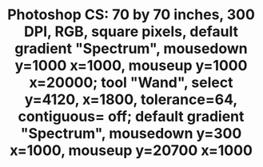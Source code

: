 ---
ee_id_thing: '4339'
site: '1'
type: '2'
inv_num: 2016-007
add_credit:
url: 2016-007-photoshop-cs
title: 'Photoshop CS: 70 by 70 inches, 300 DPI, RGB, square pixels, default gradient
  "Spectrum", mousedown y=1000 x=1000, mouseup y=1000 x=20000; tool "Wand", select
  y=4120, x=1800, tolerance=64, contiguous= off; default gradient "Spectrum", mousedown
  y=300 x=1000, mouseup y=20700 x=1000'
year: '2016'
display_year: '2016'
medium: Chromogenic print
dims: 70 x 70 in
pitch:
ps:
live_url:
youtube:
https://github.com/coryarcangel/alu:
imgs: photoshop-cs-2016-007-full-database-Team.jpg
subheading:
download:
commission:
related:
layout: things-i-made
---